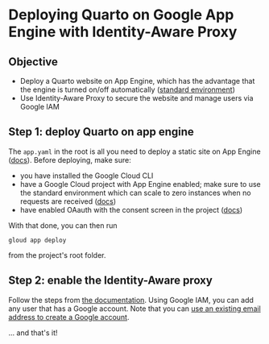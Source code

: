 # Deploying Quarto on Google App Engine with Identity-Aware Proxy

## Objective

- Deploy a Quarto website on App Engine, which has the advantage that the engine is turned on/off automatically ([standard environment](https://cloud.google.com/appengine/docs/the-appengine-environments))
- Use Identity-Aware Proxy to secure the website and manage users via Google IAM

## Step 1: deploy Quarto on app engine
The `app.yaml` in the root is all you need to deploy a static site on App Engine ([docs](https://cloud.google.com/appengine/docs/standard/hosting-a-static-website#creating_the_appyaml_file)). Before deploying, make sure:
- you have installed the Google Cloud CLI
- have a Google Cloud project with App Engine enabled; make sure to use the standard environment which can scale to zero instances when no requests are received ([docs](https://cloud.google.com/appengine/docs/the-appengine-environments))
- have enabled OAauth with the consent screen in the project ([docs](https://support.google.com/cloud/answer/10311615?hl=en))

 With that done, you can then run

```gloud app deploy```

from the project's root folder.

## Step 2: enable the Identity-Aware proxy

Follow the steps from [the documentation](https://cloud.google.com/iap/docs/enabling-app-engine). Using Google IAM, you can add any user that has a Google account. Note that you can [use an existing email address to create a Google account](https://support.google.com/accounts/answer/27441?hl=en#existingemail).


... and that's it!
